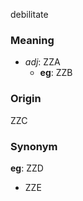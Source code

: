 debilitate
### Meaning
+ _adj_: ZZA
	+ __eg__: ZZB

### Origin

ZZC

### Synonym

__eg__: ZZD

+ ZZE


